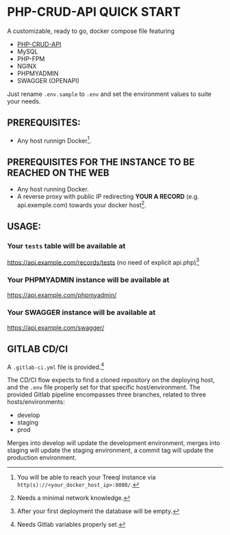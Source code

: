# PHP-CRUD-API QUICK START
A customizable, ready to go, docker compose file featuring
- [PHP-CRUD-API](https://github.com/mevdschee/php-crud-api)
- MySQL
- PHP-FPM
- NGINX
- PHPMYADMIN
- SWAGGER (OPENAPI)

Just rename `.env.sample` to `.env` and set the environment values to suite your needs.

## PREREQUISITES:
- Any host runnign Docker[^1].
[^1]:You will be able to reach your Treeql instance via `http(s)://<your_docker_host_ip>:8080/`.
  
  
## PREREQUISITES FOR THE INSTANCE TO BE REACHED ON THE WEB
- Any host running Docker.
- A reverse proxy with public IP redirecting **YOUR A RECORD** (e.g. api.exemple.com) towards your docker host[^2].
[^2]:Needs a minimal network knowledge.

## USAGE:
### Your `tests` table will be available at
https://api.example.com/records/tests (no need of explicit api.php)[^3]
[^3]:After your first deployment the database will be empty.
### Your PHPMYADMIN instance will be available at
https://api.example.com/phpmyadmin/
### Your SWAGGER instance will be available at
https://api.example.com/swagger/

## GITLAB CD/CI
A `.gitlab-ci.yml` file is provided.[^4]
[^4]:Needs Gitlab variables properly set.

The CD/CI flow expects to find a cloned repository on the deploying host, and the `.env` file properly set for that specific host/environment.
The provided Gitlab pipeline encompasses three branches, related to three hosts/environments:
- develop
- staging
- prod

Merges into develop will update the development environment, merges into staging will update the staging environment, a commit tag will update the production environment.
